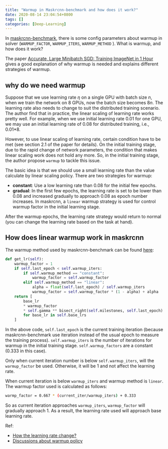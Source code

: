 ```yaml
---
title: "Warmup in Maskrcnn-benchmark and how does it work?"
date: 2020-08-14 23:04:54+0800
tags: []
categories: [Deep-Learning]
---
```


In [maskrcnn-benchmark](https://github.com/facebookresearch/maskrcnn-benchmark),
there is some config parameters about warmup in solver (`WARMUP_FACTOR`,
`WARMUP_ITERS`, `WARMUP_METHOD` ). What is warmup, and how does it work?

<!--more-->

The paper [Accurate, Large Minibatch SGD: Training ImageNet in 1
Hour](https://arxiv.org/abs/1706.02677) gives a good explanation of why warmup
is needed and explains different strategies of warmup.

## why do we need warmup

Suppose that we use learning rate $\eta$ on a single GPU with batch size $n$,
when we train the network on 8 GPUs, now the batch size becomes $8n$.  The
learning rate also needs to change to suit the distributed training scenario.
The author find that in practice, the linear scaling of learning rate works
pretty well. For example, when we use initial learning rate 0.01 for one GPU,
we may use an initial learning rate of 0.08 for distributed training, i.e.,
0.01\*8.

However, to use linear scaling of learning rate, certain condition have to be
met (see section 2.1 of the paper for details). On the initial training stage,
due to the rapid change of network parameters, the condition that makes linear
scaling work does not hold any more. So, in the initial training stage, the
author propose `warmup` to tackle this issue.

The basic idea is that we should use a small learning rate than the value
calculate by linear scaling policy. There are two strategies for warmup:

+ **constant**: Use a low learning rate than 0.08 for the initial few epochs.
+ **gradual**: In the first few epochs, the learning rate is set to be lower
than 0.08 and increased gradually to approach 0.08 as epoch number increases.
In maskrcnn, a `linear` warmup strategy is used for control warmup factor in
the initial learning stage.

After the warmup epochs, the learning rate strategy would return to normal (you
can change the learning rate based on the task at hand).

## How does linear warmup work in maskrcnn

The warmup method used by maskrcnn-benchmark can be found
[here](https://github.com/facebookresearch/maskrcnn-benchmark/blob/master/maskrcnn_benchmark/solver/lr_scheduler.py#L39-L52):

```python
def get_lr(self):
    warmup_factor = 1
    if self.last_epoch < self.warmup_iters:
        if self.warmup_method == "constant":
            warmup_factor = self.warmup_factor
        elif self.warmup_method == "linear":
            alpha = float(self.last_epoch) / self.warmup_iters
            warmup_factor = self.warmup_factor * (1 - alpha) + alpha
    return [
        base_lr
        * warmup_factor
        * self.gamma ** bisect_right(self.milestones, self.last_epoch)
        for base_lr in self.base_lrs
    ]
```

In the above code, `self.last_epoch` is the current training iteration (because
maskrcnn-benchmark use iteration instead of the usual epoch to measure the
training process). `self.warmup_iters` is the number of iterations for warmup
in the initial training stage. `self.warmup_factors` are a constant (0.333 in
this case).

Only when current iteration number is below `self.warmup_iters`, will the
`warmup_factor` be used. Otherwise, it will be 1 and not affect the learning
rate.

When current iteration is below `warmup_iters` and warmup method is `linear`.
The warmup factor used is calculated as follows:

```bash
warmp_factor = 0.667 * (current_iter/warmup_iters) + 0.333
```

So as current iteration approaches `warmup_iters`, `warmup_factor` will
gradually approach 1.  As a result, the learning rate used will approach base
learning rate.

Ref:

+ [How the learning rate change?](https://github.com/facebookresearch/maskrcnn-benchmark/issues/562)
+ [Discussions about warmup policy](https://www.reddit.com/r/MachineLearning/comments/es9qv7/d_warmup_vs_initially_high_learning_rate/)
